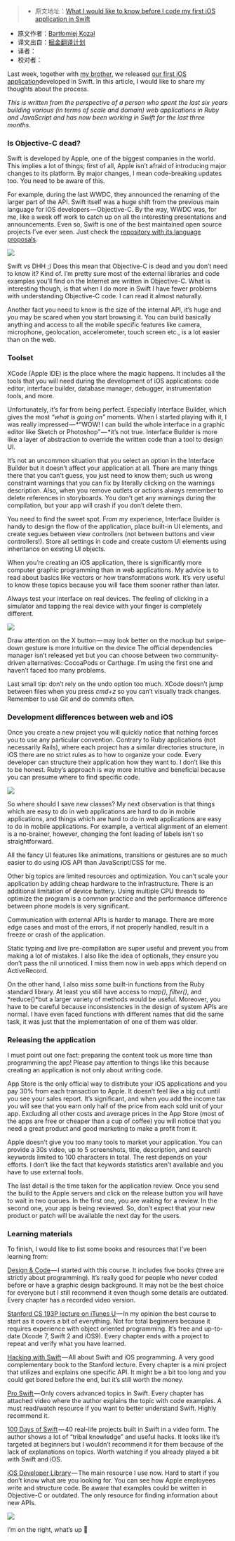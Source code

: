 > * 原文地址：[What I would like to know before I code my first iOS application in Swift](https://medium.com/@bkzl/what-i-would-like-to-know-before-i-code-my-first-ios-application-in-swift-f11fcdde7887#.oeafmue7p)
* 原文作者：[Bartłomiej Kozal](https://medium.com/@bkzl?source=post_header_lockup)
* 译文出自：[掘金翻译计划](https://github.com/xitu/gold-miner)
* 译者：
* 校对者：


Last week, together with [my brother](http://medium.com/@_mac), we released [our first iOS application](http://echotags.io/appstore)developed in Swift. In this article, I would like to share my thoughts about the process.

*This is written from the perspective of a person who spent the last six years building various (in terms of scale and domain) web applications in Ruby and JavaScript and has now been working in Swift for the last three months.*

### Is Objective-C dead?

Swift is developed by Apple, one of the biggest companies in the world. This implies a lot of things; first of all, Apple isn’t afraid of introducing major changes to its platform. By major changes, I mean code-breaking updates too. You need to be aware of this.

For example, during the last WWDC, they announced the renaming of the larger part of the API. Swift itself was a huge shift from the previous main language for iOS developers — Objective-C. By the way, WWDC was, for me, like a week off work to catch up on all the interesting presentations and announcements. Even so, Swift is one of the best maintained open source projects I’ve ever seen. Just check the [repository with its language proposals](https://github.com/apple/swift-evolution/tree/master/proposals).

![](https://cdn-images-1.medium.com/max/1600/1*j4lJm5Dtpb4jLpGKlInOVA.png)

Swift vs DHH ;)
Does this mean that Objective-C is dead and you don’t need to know it? Kind of. I’m pretty sure most of the external libraries and code examples you’ll find on the Internet are written in Objective-C. What is interesting though, is that when I do more in Swift I have fewer problems with understanding Objective-C code. I can read it almost naturally.

Another fact you need to know is the size of the internal API, it’s huge and you may be scared when you start browsing it. You can build basically anything and access to all the mobile specific features like camera, microphone, geolocation, accelerometer, touch screen etc., is a lot easier than on the web.

### Toolset

XCode (Apple IDE) is the place where the magic happens. It includes all the tools that you will need during the development of iOS applications: code editor, interface builder, database manager, debugger, instrumentation tools, and more.

Unfortunately, it’s far from being perfect. Especially Interface Builder, which gives the most *“what is going on”* moments. When I started playing with it, I was really impressed — *“WOW! I can build the whole interface in a graphic editor like Sketch or Photoshop” — *it’s not true. Interface Builder is more like a layer of abstraction to override the written code than a tool to design UI.

It’s not an uncommon situation that you select an option in the Interface Builder but it doesn’t affect your application at all. There are many things there that you can’t guess, you just need to know them; such us wrong constraint warnings that you can fix by literally clicking on the warnings description. Also, when you remove outlets or actions always remember to delete references in storyboards. You don’t get any warnings during the compilation, but your app will crash if you don’t delete them.

You need to find the sweet spot. From my experience, Interface Builder is handy to design the flow of the application, place built-in UI elements, and create segues between view controllers (not between buttons and view controllers!). Store all settings in code and create custom UI elements using inheritance on existing UI objects.

When you’re creating an iOS application, there is significantly more computer graphic programming than in web applications. My advice is to read about basics like vectors or how transformations work. It’s very useful to know these topics because you will face them sooner rather than later.

Always test your interface on real devices. The feeling of clicking in a simulator and tapping the real device with your finger is completely different.

![](https://cdn-images-1.medium.com/max/1600/1*oiYF-MoPLhP-4TzkFdYggQ.png)

Draw attention on the X button — may look better on the mockup but swipe-down gesture is more intuitive on the device
The official dependencies manager isn’t released yet but you can choose between two community-driven alternatives: CocoaPods or Carthage. I’m using the first one and haven’t faced too many problems.

Last small tip: don’t rely on the undo option too much. XCode doesn’t jump between files when you press *cmd+z* so you can’t visually track changes. Remember to use Git and do commits often.

### Development differences between web and iOS

Once you create a new project you will quickly notice that nothing forces you to use any particular convention. Contrary to Ruby applications (not necessarily Rails), where each project has a similar directories structure, in iOS there are no strict rules as to how to organize your code. Every developer can structure their application how they want to. I don’t like this to be honest. Ruby’s approach is way more intuitive and beneficial because you can presume where to find specific code.

![](https://cdn-images-1.medium.com/max/1600/1*iLaegkpeKax7WTn7wJNC-g.png)

So where should I save new classes?
My next observation is that things which are easy to do in web applications are hard to do in mobile applications, and things which are hard to do in web applications are easy to do in mobile applications. For example, a vertical alignment of an element is a no-brainer, however, changing the font leading of labels isn’t so straightforward.

All the fancy UI features like animations, transitions or gestures are so much easier to do using iOS API than JavaScript/CSS for me.

Other big topics are limited resources and optimization. You can’t scale your application by adding cheap hardware to the infrastructure. There is an additional limitation of device battery. Using multiple CPU threads to optimize the program is a common practice and the performance difference between phone models is very significant.

Communication with external APIs is harder to manage. There are more edge cases and most of the errors, if not properly handled, result in a freeze or crash of the application.

Static typing and live pre-compilation are super useful and prevent you from making a lot of mistakes. I also like the idea of optionals, they ensure you don’t pass the nil unnoticed. I miss them now in web apps which depend on ActiveRecord.

On the other hand, I also miss some built-in functions from the Ruby standard library. At least you still have access to *map()*, *filter()*, and *reduce()*but a larger variety of methods would be useful. Moreover, you have to be careful because inconsistencies in the design of system APIs are normal. I have even faced functions with different names that did the same task, it was just that the implementation of one of them was older.

### Releasing the application

I must point out one fact: preparing the content took us more time than programming the app! Please pay attention to things like this because creating an application is not only about writing code.

App Store is the only official way to distribute your iOS applications and you pay 30% from each transaction to Apple. It doesn’t feel like a big cut until you see your sales report. It’s significant, and when you add the income tax you will see that you earn only half of the price from each sold unit of your app. Excluding all other costs and average prices in the App Store (most of the apps are free or cheaper than a cup of coffee) you will notice that you need a great product and good marketing to make a profit from it.

Apple doesn’t give you too many tools to market your application. You can provide a 30s video, up to 5 screenshots, title, description, and search keywords limited to 100 characters in total. The rest depends on your efforts. I don’t like the fact that keywords statistics aren’t available and you have to use external tools.

The last detail is the time taken for the application review. Once you send the build to the Apple servers and click on the release button you will have to wait in two queues. In the first one, you are waiting for a review. In the second one, your app is being reviewed. So, don’t expect that your new product or patch will be available the next day for the users.

### Learning materials

To finish, I would like to list some books and resources that I’ve been learning from:

[Design & Code ](https://designcode.io/)— I started with this course. It includes five books (three are strictly about programming). It’s really good for people who never coded before or have a graphic design background. It may not be the best choice for everyone but I still recommend it even though some details are outdated. Every chapter has a recorded video version.

[Stanford CS 193P lecture on iTunes U ](https://itunes.apple.com/us/course/developing-ios-9-apps-swift/id1104579961)— In my opinion the best course to start as it covers a bit of everything. Not for total beginners because it requires experience with object oriented programming. It’s free and up-to-date (Xcode 7, Swift 2 and iOS9). Every chapter ends with a project to repeat and verify what you have learned.

[Hacking with Swift](https://gumroad.com/l/hws-book-pack) — All about Swift and iOS programming. A very good complementary book to the Stanford lecture. Every chapter is a mini project that utilizes and explains one specific API. It might be a bit too long and you could get bored before the end, but it’s still worth the money.

[Pro Swift ](https://gumroad.com/l/proswift)— Only covers advanced topics in Swift. Every chapter has attached video where the author explains the topic with code examples. A must read/watch resource if you want to better understand Swift. Highly recommend it.

[100 Days of Swift](http://samvlu.com/tutorials.html) — 40 real-life projects built in Swift in a video form. The author shows a lot of “tribal knowledge” and useful hacks. It looks like it’s targeted at beginners but I wouldn’t recommend it for them because of the lack of explanations on topics. Worth watching if you already played a bit with Swift and iOS.

[iOS Developer Library](https://developer.apple.com/library/ios/navigation/) — The main resource I use now. Hard to start if you don’t know what are you looking for. You can see how Apple employees write and structure code. Be aware that examples could be written in Objective-C or outdated. The only resource for finding information about new APIs.

![](https://cdn-images-1.medium.com/max/1600/1*ZhHNBLXvxMvjsIp1KIFSsw.jpeg)

I’m on the right, what’s up 👋
